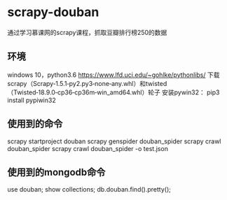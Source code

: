 # scrapy-douban
通过学习慕课网的scrapy课程，抓取豆瓣排行榜250的数据

## 环境
windows 10，python3.6
https://www.lfd.uci.edu/~gohlke/pythonlibs/
下载scrapy（Scrapy‑1.5.1‑py2.py3‑none‑any.whl）和twisted（Twisted‑18.9.0‑cp36‑cp36m‑win_amd64.whl）轮子
安装pywin32： pip3 install pypiwin32

## 使用到的命令
scrapy startproject douban
scrapy genspider douban_spider
scrapy crawl douban_spider
scrapy crawl douban_spider -o test.json

## 使用到的mongodb命令
use douban;
show collections;
db.douban.find().pretty();

